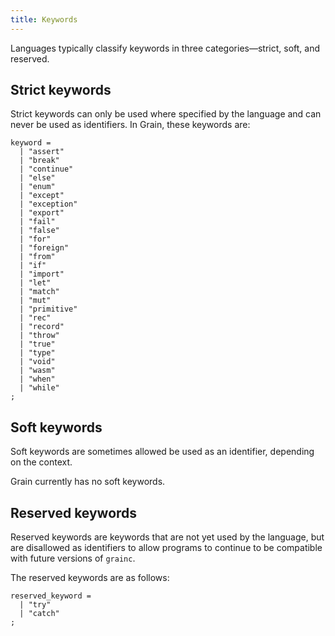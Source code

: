 ```yaml
---
title: Keywords
---
```


Languages typically classify keywords in three categories—strict, soft, and reserved.

## Strict keywords

Strict keywords can only be used where specified by the language and can never be used as identifiers. In Grain, these keywords are:

```ebnf
keyword =
  | "assert"
  | "break"
  | "continue"
  | "else"
  | "enum"
  | "except"
  | "exception"
  | "export"
  | "fail"
  | "false"
  | "for"
  | "foreign"
  | "from"
  | "if"
  | "import"
  | "let"
  | "match"
  | "mut"
  | "primitive"
  | "rec"
  | "record"
  | "throw"
  | "true"
  | "type"
  | "void"
  | "wasm"
  | "when"
  | "while"
;
```

## Soft keywords

Soft keywords are sometimes allowed be used as an identifier, depending on the context.

Grain currently has no soft keywords.

## Reserved keywords

Reserved keywords are keywords that are not yet used by the language, but are disallowed as identifiers to allow programs to continue to be compatible with future versions of `grainc`.

The reserved keywords are as follows:

```ebnf
reserved_keyword =
  | "try"
  | "catch"
;
```
